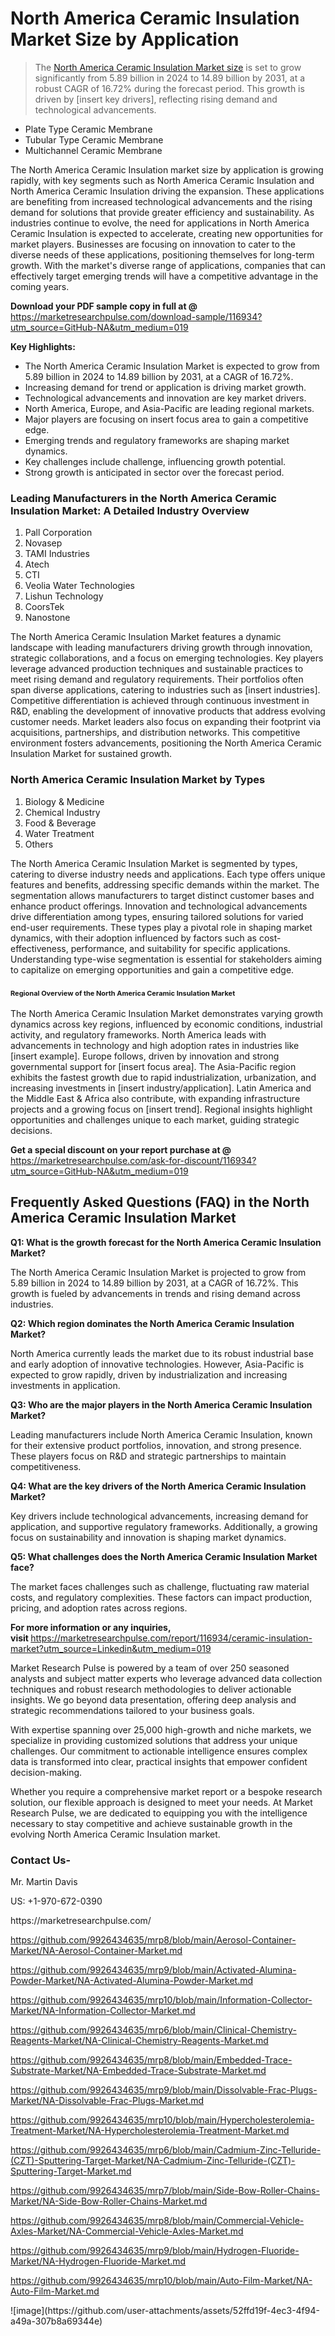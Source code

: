 <h1>North America Ceramic Insulation Market&nbsp;Size by Application</h1><blockquote><p>The <a href="https://marketresearchpulse.com/download-sample/116934?utm_source=GitHub-NA&amp;utm_medium=019">North America Ceramic Insulation Market size</a> is set to grow significantly from 5.89 billion in 2024 to 14.89 billion by 2031, at a robust CAGR of 16.72% during the forecast period. This growth is driven by [insert key drivers], reflecting rising demand and technological advancements.</p></blockquote><ul><li>Plate Type Ceramic Membrane<li> Tubular Type Ceramic Membrane<li> Multichannel Ceramic Membrane</li></ul><p>The North America Ceramic Insulation market size by application is growing rapidly, with key segments such as North America Ceramic Insulation and North America Ceramic Insulation driving the expansion. These applications are benefiting from increased technological advancements and the rising demand for solutions that provide greater efficiency and sustainability. As industries continue to evolve, the need for applications in North America Ceramic Insulation is expected to accelerate, creating new opportunities for market players. Businesses are focusing on innovation to cater to the diverse needs of these applications, positioning themselves for long-term growth. With the market's diverse range of applications, companies that can effectively target emerging trends will have a competitive advantage in the coming years.</p><p><strong>Download your PDF sample copy in full at @ </strong><a href="https://marketresearchpulse.com/download-sample/116934?utm_source=GitHub-NA&amp;utm_medium=019">https://marketresearchpulse.com/download-sample/116934?utm_source=GitHub-NA&amp;utm_medium=019</a></p><p><strong>Key Highlights: </strong></p><ul><li>The North America Ceramic Insulation Market is expected to grow from 5.89 billion in 2024 to 14.89 billion by 2031, at a CAGR of 16.72%.</li><li>Increasing demand for trend or application is driving market growth.</li><li>Technological advancements and innovation are key market drivers.</li><li>North America, Europe, and Asia-Pacific are leading regional markets.</li><li>Major players are focusing on insert focus area to gain a competitive edge.</li><li>Emerging trends and regulatory frameworks are shaping market dynamics.</li><li>Key challenges include challenge, influencing growth potential.</li><li>Strong growth is anticipated in sector over the forecast period.</li></ul><h3>Leading Manufacturers in the North America Ceramic Insulation Market: A Detailed Industry Overview</h3><ol><li>Pall Corporation</li><li>Novasep</li><li>TAMI Industries</li><li>Atech</li><li>CTI</li><li>Veolia Water Technologies</li><li>Lishun Technology</li><li>CoorsTek</li><li>Nanostone</li></ol><div class="flex max-w-full flex-col flex-grow"><div class="min-h-8 text-message flex w-full flex-col items-end gap-2 whitespace-normal break-words [.text-message+&amp;]:mt-5" dir="auto" data-message-author-role="assistant" data-message-id="fd8432e4-4910-450d-b182-61b7bfb0a01f" data-message-model-slug="gpt-4o"><div class="flex w-full flex-col gap-1 empty:hidden first:pt-[3px]"><div class="markdown prose w-full break-words dark:prose-invert light"><p>The North America Ceramic Insulation Market features a dynamic landscape with leading manufacturers driving growth through innovation, strategic collaborations, and a focus on emerging technologies. Key players leverage advanced production techniques and sustainable practices to meet rising demand and regulatory requirements. Their portfolios often span diverse applications, catering to industries such as [insert industries]. Competitive differentiation is achieved through continuous investment in R&amp;D, enabling the development of innovative products that address evolving customer needs. Market leaders also focus on expanding their footprint via acquisitions, partnerships, and distribution networks. This competitive environment fosters advancements, positioning the North America Ceramic Insulation Market for sustained growth.</p></div></div></div></div><h3>North America Ceramic Insulation Market by Types</h3><ol><li>Biology & Medicine<li> Chemical Industry<li> Food & Beverage<li> Water Treatment<li> Others</li></ol><div class="flex max-w-full flex-col flex-grow"><div class="min-h-8 text-message flex w-full flex-col items-end gap-2 whitespace-normal break-words [.text-message+&amp;]:mt-5" dir="auto" data-message-author-role="assistant" data-message-id="084470be-0bb7-4664-bddf-5156b4f41249" data-message-model-slug="gpt-4o-mini"><div class="flex w-full flex-col gap-1 empty:hidden first:pt-[3px]"><div class="markdown prose w-full break-words dark:prose-invert light"><p>The North America Ceramic Insulation Market is segmented by types, catering to diverse industry needs and applications. Each type offers unique features and benefits, addressing specific demands within the market. The segmentation allows manufacturers to target distinct customer bases and enhance product offerings. Innovation and technological advancements drive differentiation among types, ensuring tailored solutions for varied end-user requirements. These types play a pivotal role in shaping market dynamics, with their adoption influenced by factors such as cost-effectiveness, performance, and suitability for specific applications. Understanding type-wise segmentation is essential for stakeholders aiming to capitalize on emerging opportunities and gain a competitive edge.</p></div></div></div></div><h3><span style="font-size: 11px;">Regional Overview of the North America Ceramic Insulation Market</span></h3><div class="flex max-w-full flex-col flex-grow"><div class="min-h-8 text-message flex w-full flex-col items-end gap-2 whitespace-normal break-words [.text-message+&amp;]:mt-5" dir="auto" data-message-author-role="assistant" data-message-id="e9038762-ce64-4e30-91c9-9bd413514231" data-message-model-slug="gpt-4o-mini"><div class="flex w-full flex-col gap-1 empty:hidden first:pt-[3px]"><div class="markdown prose w-full break-words dark:prose-invert light"><p>The North America Ceramic Insulation Market demonstrates varying growth dynamics across key regions, influenced by economic conditions, industrial activity, and regulatory frameworks. North America leads with advancements in technology and high adoption rates in industries like [insert example]. Europe follows, driven by innovation and strong governmental support for [insert focus area]. The Asia-Pacific region exhibits the fastest growth due to rapid industrialization, urbanization, and increasing investments in [insert industry/application]. Latin America and the Middle East &amp; Africa also contribute, with expanding infrastructure projects and a growing focus on [insert trend]. Regional insights highlight opportunities and challenges unique to each market, guiding strategic decisions.</p></div></div></div></div><p><strong>Get a special discount on your report purchase at @ </strong><a href="https://marketresearchpulse.com/ask-for-discount/116934?utm_source=GitHub-NA&amp;utm_medium=019">https://marketresearchpulse.com/ask-for-discount/116934?utm_source=GitHub-NA&amp;utm_medium=019</a></p><h2>Frequently Asked Questions (FAQ) in the North America Ceramic Insulation Market</h2><p><strong>Q1: What is the growth forecast for the North America Ceramic Insulation Market?</strong></p><p>The North America Ceramic Insulation Market is projected to grow from 5.89 billion in 2024 to 14.89 billion by 2031, at a CAGR of 16.72%. This growth is fueled by advancements in trends and rising demand across industries.</p><p><strong>Q2: Which region dominates the North America Ceramic Insulation Market?</strong></p><p>North America currently leads the market due to its robust industrial base and early adoption of innovative technologies. However, Asia-Pacific is expected to grow rapidly, driven by industrialization and increasing investments in application.</p><p><strong>Q3: Who are the major players in the North America Ceramic Insulation Market?</strong></p><p>Leading manufacturers include North America Ceramic Insulation, known for their extensive product portfolios, innovation, and strong presence. These players focus on R&amp;D and strategic partnerships to maintain competitiveness.</p><p><strong>Q4: What are the key drivers of the North America Ceramic Insulation Market?</strong></p><p>Key drivers include technological advancements, increasing demand for application, and supportive regulatory frameworks. Additionally, a growing focus on sustainability and innovation is shaping market dynamics.</p><p><strong>Q5: What challenges does the North America Ceramic Insulation Market face?</strong></p><p>The market faces challenges such as challenge, fluctuating raw material costs, and regulatory complexities. These factors can impact production, pricing, and adoption rates across regions.</p><p><strong>For more information or any inquiries, visit&nbsp;</strong><a href="https://marketresearchpulse.com/report/116934/ceramic-insulation-market?utm_source=Linkedin&utm_medium=019">https://marketresearchpulse.com/report/116934/ceramic-insulation-market?utm_source=Linkedin&utm_medium=019</a></p><p>Market Research Pulse is powered by a team of over 250 seasoned analysts and subject matter experts who leverage advanced data collection techniques and robust research methodologies to deliver actionable insights. We go beyond data presentation, offering deep analysis and strategic recommendations tailored to your business goals.</p><p>With expertise spanning over 25,000 high-growth and niche markets, we specialize in providing customized solutions that address your unique challenges. Our commitment to actionable intelligence ensures complex data is transformed into clear, practical insights that empower confident decision-making.</p><p>Whether you require a comprehensive market report or a bespoke research solution, our flexible approach is designed to meet your needs. At Market Research Pulse, we are dedicated to equipping you with the intelligence necessary to stay competitive and achieve sustainable growth in the evolving North America Ceramic Insulation market.</p><h3><strong>Contact Us-</strong></h3><p>Mr. Martin Davis</p><p>US: +1-970-672-0390</p><p>https://marketresearchpulse.com/</p><p><a href="https://github.com/9926434635/mrp8/blob/main/Aerosol-Container-Market/NA-Aerosol-Container-Market.md">https://github.com/9926434635/mrp8/blob/main/Aerosol-Container-Market/NA-Aerosol-Container-Market.md</a></p><p><a href="https://github.com/9926434635/mrp9/blob/main/Activated-Alumina-Powder-Market/NA-Activated-Alumina-Powder-Market.md">https://github.com/9926434635/mrp9/blob/main/Activated-Alumina-Powder-Market/NA-Activated-Alumina-Powder-Market.md</a></p><p><a href="https://github.com/9926434635/mrp10/blob/main/Information-Collector-Market/NA-Information-Collector-Market.md">https://github.com/9926434635/mrp10/blob/main/Information-Collector-Market/NA-Information-Collector-Market.md</a></p><p><a href="https://github.com/9926434635/mrp6/blob/main/Clinical-Chemistry-Reagents-Market/NA-Clinical-Chemistry-Reagents-Market.md">https://github.com/9926434635/mrp6/blob/main/Clinical-Chemistry-Reagents-Market/NA-Clinical-Chemistry-Reagents-Market.md</a></p><p><a href="https://github.com/9926434635/mrp8/blob/main/Embedded-Trace-Substrate-Market/NA-Embedded-Trace-Substrate-Market.md">https://github.com/9926434635/mrp8/blob/main/Embedded-Trace-Substrate-Market/NA-Embedded-Trace-Substrate-Market.md</a></p><p><a href="https://github.com/9926434635/mrp9/blob/main/Dissolvable-Frac-Plugs-Market/NA-Dissolvable-Frac-Plugs-Market.md">https://github.com/9926434635/mrp9/blob/main/Dissolvable-Frac-Plugs-Market/NA-Dissolvable-Frac-Plugs-Market.md</a></p><p><a href="https://github.com/9926434635/mrp10/blob/main/Hypercholesterolemia-Treatment-Market/NA-Hypercholesterolemia-Treatment-Market.md">https://github.com/9926434635/mrp10/blob/main/Hypercholesterolemia-Treatment-Market/NA-Hypercholesterolemia-Treatment-Market.md</a></p><p><a href="https://github.com/9926434635/mrp6/blob/main/Cadmium-Zinc-Telluride-(CZT)-Sputtering-Target-Market/NA-Cadmium-Zinc-Telluride-(CZT)-Sputtering-Target-Market.md">https://github.com/9926434635/mrp6/blob/main/Cadmium-Zinc-Telluride-(CZT)-Sputtering-Target-Market/NA-Cadmium-Zinc-Telluride-(CZT)-Sputtering-Target-Market.md</a></p><p><a href="https://github.com/9926434635/mrp7/blob/main/Side-Bow-Roller-Chains-Market/NA-Side-Bow-Roller-Chains-Market.md">https://github.com/9926434635/mrp7/blob/main/Side-Bow-Roller-Chains-Market/NA-Side-Bow-Roller-Chains-Market.md</a></p><p><a href="https://github.com/9926434635/mrp8/blob/main/Commercial-Vehicle-Axles-Market/NA-Commercial-Vehicle-Axles-Market.md">https://github.com/9926434635/mrp8/blob/main/Commercial-Vehicle-Axles-Market/NA-Commercial-Vehicle-Axles-Market.md</a></p><p><a href="https://github.com/9926434635/mrp9/blob/main/Hydrogen-Fluoride-Market/NA-Hydrogen-Fluoride-Market.md">https://github.com/9926434635/mrp9/blob/main/Hydrogen-Fluoride-Market/NA-Hydrogen-Fluoride-Market.md</a></p><p><a href="https://github.com/9926434635/mrp10/blob/main/Auto-Film-Market/NA-Auto-Film-Market.md">https://github.com/9926434635/mrp10/blob/main/Auto-Film-Market/NA-Auto-Film-Market.md</a></p>
![image](https://github.com/user-attachments/assets/52ffd19f-4ec3-4f94-a49a-307b8a69344e)
